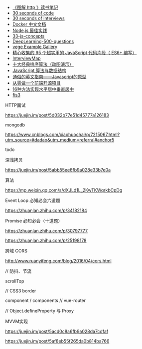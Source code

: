 

- [《图解 http 》读书笔记​](https://github.com/wangfupeng1988/read-notes/blob/master/book/%E5%9B%BE%E8%A7%A3http.md)
- [30 seconds of code](https://30secondsofcode.org/)
- [30 seconds of interviews](https://30secondsofinterviews.org/)
- [Docker 中文文档](https://docs.docker-cn.com/)
- [Node.js 最佳实践](https://github.com/i0natan/nodebestpractices/blob/master/README.chinese.md)
- [33-js-concepts](https://github.com/stephentian/33-js-concepts)
- [DeepLearning-500-questions](https://github.com/scutan90/DeepLearning-500-questions)
- [vege Example Gallery](https://vega.github.io/vega/examples/)
- [精心收集的 95 个超实用的 JavaScript 代码片段（ ES6+ 编写）](https://www.html.cn/archives/8748#table-of-contents)
- [InterviewMap](https://yuchengkai.cn/docs/frontend/)
- [十大经典排序算法（动图演示）](https://www.cnblogs.com/onepixel/articles/7674659.html)
- [JavaScript 算法与数据结构](https://github.com/trekhleb/javascript-algorithms/blob/master/README.zh-CN.md)
- [通俗的英文指南——Javascript的原型](https://www.w3cplus.com/js/a-plain-english-guide-to-javascript-prototypes.html)
- [从零做一个前端开源项目](https://www.imooc.com/article/28240)
- [16种方法实现水平居中垂直居中](http://louiszhai.github.io/2016/03/12/css-center/)
- [fis3](http://fis.baidu.com/fis3/docs/beginning/release.html)



HTTP面试

<https://juejin.im/post/5d032b77e51d45777a126183>



mongodb

<https://www.cnblogs.com/xiaohuochai/p/7215067.html?utm_source=itdadao&utm_medium=referral#anchor5>



todo



深浅拷贝

<https://juejin.im/post/5abb55ee6fb9a028e33b7e0a>



算法

<https://mp.weixin.qq.com/s/dXJLd1L_2KwTKWqrkbCpDg>



Event Loop 必知必会六道题

https://zhuanlan.zhihu.com/p/34182184



Promise 必知必会（十道题）

https://zhuanlan.zhihu.com/p/30797777

https://zhuanlan.zhihu.com/p/25198178



跨域 CORS

http://www.ruanyifeng.com/blog/2016/04/cors.html





// 防抖、节流

scrollTop

// CSS3 border

component / components // vue-router



// Object.defineProperty 与 Proxy  



MVVM实现

<https://juejin.im/post/5acd0c8a6fb9a028da7cdfaf>

<https://juejin.im/post/5af8eb55f265da0b814ba766>













